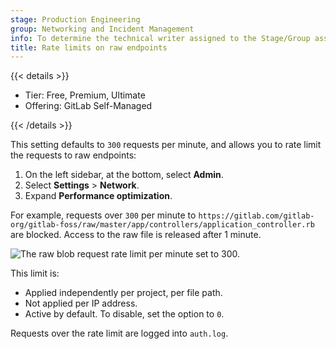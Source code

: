 ```yaml
---
stage: Production Engineering
group: Networking and Incident Management
info: To determine the technical writer assigned to the Stage/Group associated with this page, see https://handbook.gitlab.com/handbook/product/ux/technical-writing/#assignments
title: Rate limits on raw endpoints
---
```


{{< details >}}

- Tier: Free, Premium, Ultimate
- Offering: GitLab Self-Managed

{{< /details >}}

This setting defaults to `300` requests per minute, and allows you to rate limit the requests to raw endpoints:

1. On the left sidebar, at the bottom, select **Admin**.
1. Select **Settings** > **Network**.
1. Expand **Performance optimization**.

For example, requests over `300` per minute to `https://gitlab.com/gitlab-org/gitlab-foss/raw/master/app/controllers/application_controller.rb` are blocked. Access to the raw file is released after 1 minute.

![The raw blob request rate limit per minute set to 300.](img/rate_limits_on_raw_endpoints_v12_2.png)

This limit is:

- Applied independently per project, per file path.
- Not applied per IP address.
- Active by default. To disable, set the option to `0`.

Requests over the rate limit are logged into `auth.log`.
